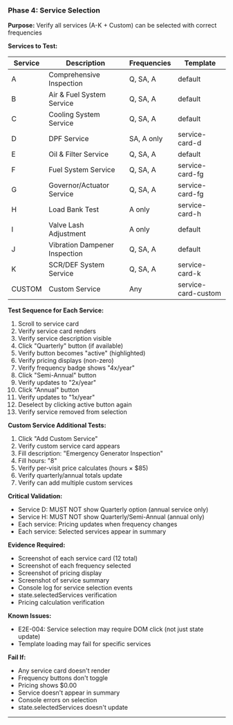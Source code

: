 ### Phase 4: Service Selection
**Purpose:** Verify all services (A-K + Custom) can be selected with correct frequencies

**Services to Test:**

| Service | Description | Frequencies | Template |
|---------|-------------|-------------|----------|
| A | Comprehensive Inspection | Q, SA, A | default |
| B | Air & Fuel System Service | Q, SA, A | default |
| C | Cooling System Service | Q, SA, A | default |
| D | DPF Service | SA, A only | service-card-d |
| E | Oil & Filter Service | Q, SA, A | default |
| F | Fuel System Service | Q, SA, A | service-card-fg |
| G | Governor/Actuator Service | Q, SA, A | service-card-fg |
| H | Load Bank Test | A only | service-card-h |
| I | Valve Lash Adjustment | A only | default |
| J | Vibration Dampener Inspection | Q, SA, A | default |
| K | SCR/DEF System Service | Q, SA, A | service-card-k |
| CUSTOM | Custom Service | Any | service-card-custom |

**Test Sequence for Each Service:**
1. Scroll to service card
2. Verify service card renders
3. Verify service description visible
4. Click "Quarterly" button (if available)
5. Verify button becomes "active" (highlighted)
6. Verify pricing displays (non-zero)
7. Verify frequency badge shows "4x/year"
8. Click "Semi-Annual" button
9. Verify updates to "2x/year"
10. Click "Annual" button
11. Verify updates to "1x/year"
12. Deselect by clicking active button again
13. Verify service removed from selection

**Custom Service Additional Tests:**
1. Click "Add Custom Service"
2. Verify custom service card appears
3. Fill description: "Emergency Generator Inspection"
4. Fill hours: "8"
5. Verify per-visit price calculates (hours × $85)
6. Verify quarterly/annual totals update
7. Verify can add multiple custom services

**Critical Validation:**
- Service D: MUST NOT show Quarterly option (annual service only)
- Service H: MUST NOT show Quarterly/Semi-Annual (annual only)
- Each service: Pricing updates when frequency changes
- Each service: Selected services appear in summary

**Evidence Required:**
- Screenshot of each service card (12 total)
- Screenshot of each frequency selected
- Screenshot of pricing display
- Screenshot of service summary
- Console log for service selection events
- state.selectedServices verification
- Pricing calculation verification

**Known Issues:**
- E2E-004: Service selection may require DOM click (not just state update)
- Template loading may fail for specific services

**Fail If:**
- Any service card doesn't render
- Frequency buttons don't toggle
- Pricing shows $0.00
- Service doesn't appear in summary
- Console errors on selection
- state.selectedServices doesn't update

---
